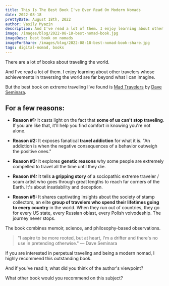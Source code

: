 ```yaml
---
title: This Is The Best Book I've Ever Read On Modern Nomads
date: 2022-08-18
prettyDate: August 18th, 2022
author: Vasily Myazin
description: And I've read a lot of them. I enjoy learning about other travelers whose achievements in traversing the world are far beyond what I can imagine. But the best book on extreme traveling I've found is...
image: /images/blog/2022-08-18-best-nomad-book.jpg
imageDesc: best book on nomads
imageForShare: /images/blog/2022-08-18-best-nomad-book-share.jpg
tags: digital-nomad, books
---
```


There are a lot of books about traveling the world.

And I've read a lot of them. I enjoy learning about other travelers whose achievements in traversing the world are far beyond what I can imagine.

But the best book on extreme traveling I've found is [Mad Travelers](https://www.simonandschuster.com/books/Mad-Travelers/Dave-Seminara/9781642938586) by [Dave Seminara](https://www.instagram.com/madtravelerdave/).

## For a few reasons:

* **Reason #1:** It casts light on the fact that **some of us can't stop traveling**. If you are like that, it'll help you find comfort in knowing you're not alone.

* **Reason #2:** It exposes fanatical **travel addiction** for what it is. "An addiction is when the negative consequences of a behavior outweigh the positive ones."

* **Reason #3:** It explores **genetic reasons** why some people are extremely compelled to travel all the time until they die.

* **Reason #4:** It tells **a gripping story** of a sociopathic extreme traveler / scam artist who goes through great lengths to reach far corners of the Earth. It's about insatiability and deception.

* **Reason #5:** It shares captivating insights about the society of stamp collectors, an elite **group of travelers who spend their lifetimes going to every country** in the world. When they run out of countries, they go for every US state, every Russian oblast, every Polish voivodeship. The journey never stops.

The book combines memoir, science, and philosophy-based observations.

> "I aspire to be more rooted, but at heart, I'm a drifter and there's no use in pretending otherwise." — Dave Seminara

If you are interested in perpetual traveling and being a modern nomad, I highly recommend this outstanding book.

And if you've read it, what did you think of the author's viewpoint?

What other book would you recommend on this subject?
